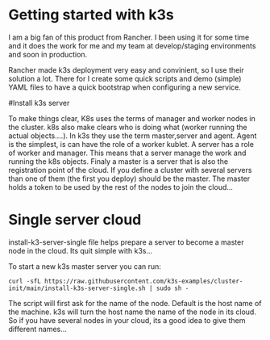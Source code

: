 # Getting started with k3s
I am a big fan of this product from Rancher. I been using it for some time and it does the work for me and my team at develop/staging environments and soon in production.

Rancher made k3s deployment very easy and convinient, so I use their solution a lot. There for I create some quick scripts and demo (simple) YAML files to have a quick bootstrap when configuring a new service.

#Install k3s server

To make things clear, K8s uses the terms of manager and worker nodes in the cluster. k8s also make clears who is doing what (worker running the actual objects....). In k3s they use the term master,server and agent. Agent is the simplest, is can have the role of a worker kublet. A server has a role of worker and manager. This means that a server manage the work and running the k8s objects.
Finaly a master is a server that is also the registration point of the cloud. If you define a cluster with several servers than one of them (the first you deploy) should be the master. The master holds a token to be used by the rest of the nodes to join the cloud...

# Single server cloud
install-k3-server-single file helps prepare a server to become a master node in the cloud. Its quit simple with k3s...

To start a new k3s master server you can run:
```
curl -sfL https://raw.githubusercontent.com/k3s-examples/cluster-init/main/install-k3s-server-single.sh | sudo sh -
```

The script will first ask for the name of the node. Default is the host name of the machine. k3s will turn the host name the name of the node in its cloud. So if you have several nodes in your cloud, its a good idea to give them different names... 


